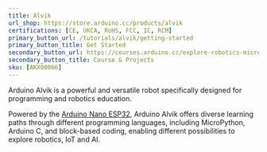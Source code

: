 ```yaml
---
title: Alvik
url_shop: https://store.arduino.cc/products/alvik
certifications: [CE, UKCA, RoHS, FCC, IC, RCM]
primary_button_url: /tutorials/alvik/getting-started
primary_button_title: Get Started
secondary_button_url: https://courses.arduino.cc/explore-robotics-micropython/
secondary_button_title: Course & Projects
sku: [AKX00066]
---
```



Arduino Alvik is a powerful and versatile robot specifically designed for programming and robotics education.

Powered by the [Arduino Nano ESP32](https://docs.arduino.cc/hardware/nano-esp32/), Arduino Alvik offers diverse learning paths through different programming languages, including MicroPython, Arduino C, and block-based coding, enabling different possibilities to explore robotics, IoT and AI.
